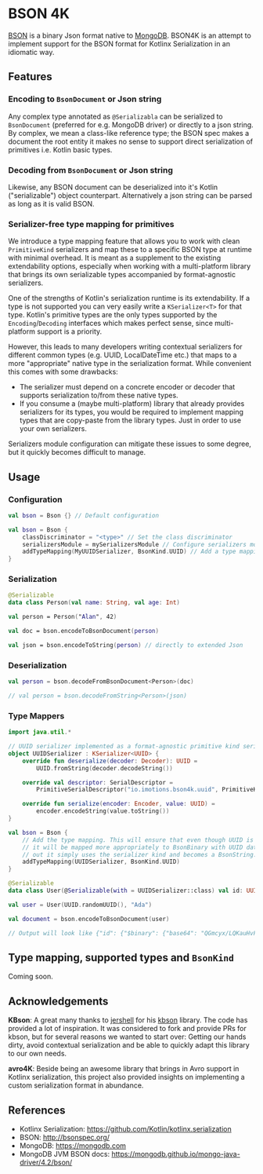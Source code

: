 # BSON 4K

[BSON](http://bsonspec.org/) is a binary Json format native to [MongoDB](https://mongodb.com). BSON4K is an attempt to
implement support for the BSON format for Kotlinx Serialization in an idiomatic way.

## Features

### Encoding to `BsonDocument` or Json string

Any complex type annotated as `@Serializabla` can be serialized to `BsonDocument` (preferred for e.g. MongoDB driver)
or directly to a json string. By complex, we mean a class-like reference type; the BSON spec makes a document the root
entity it makes no sense to support direct serialization of primitives i.e. Kotlin basic types.

### Decoding from `BsonDocument` or Json string

Likewise, any BSON document can be deserialized into it's Kotlin ("serializable") object counterpart. Alternatively a
json string can be parsed as long as it is valid BSON.

### Serializer-free type mapping for primitives

We introduce a type mapping feature that allows you to work with clean `PrimitiveKind` serializers and map these to a
specific BSON type at runtime with minimal overhead. It is meant as a supplement to the existing extendability options,
especially when working with a multi-platform library that brings its own serializable types accompanied by
format-agnostic serializers.

One of the strengths of Kotlin's serialization runtime is its extendability. If a type is not supported you can very
easily write a `KSerializer<T>` for that type. Kotlin's primitive types are the only types supported by the
`Encoding`/`Decoding` interfaces which makes perfect sense, since multi-platform support is a priority.

However, this leads to many developers writing contextual serializers for different common types
(e.g. UUID, LocalDateTime etc.) that maps to a more "appropriate" native type in the serialization format. While
convenient this comes with some drawbacks:

- The serializer must depend on a concrete encoder or decoder that supports serialization to/from these native types.
- If you consume a (maybe multi-platform) library that already provides serializers for its types, you would be required
  to implement mapping types that are copy-paste from the library types. Just in order to use your own serializers.

Serializers module configuration can mitigate these issues to some degree, but it quickly becomes difficult to manage.

## Usage

### Configuration

```kotlin
val bson = Bson {} // Default configuration

val bson = Bson {
    classDiscriminator = "<type>" // Set the class discriminator
    serializersModule = mySerializersModule // Configure serializers module 
    addTypeMapping(MyUUIDSerializer, BsonKind.UUID) // Add a type mapping. Can be called multiple times
}
```

### Serialization

```kotlin
@Serializable
data class Person(val name: String, val age: Int)

val person = Person("Alan", 42)

val doc = bson.encodeToBsonDocument(person)

val json = bson.encodeToString(person) // directly to extended Json
```

### Deserialization

```kotlin
val person = bson.decodeFromBsonDocument<Person>(doc)

// val person = bson.decodeFromString<Person>(json)
```

### Type Mappers

```kotlin
import java.util.*

// UUID serializer implemented as a format-agnostic primitive kind serializer (String) 
object UUIDSerializer : KSerializer<UUID> {
    override fun deserialize(decoder: Decoder): UUID =
        UUID.fromString(decoder.decodeString())

    override val descriptor: SerialDescriptor =
        PrimitiveSerialDescriptor("io.imotions.bson4k.uuid", PrimitiveKind.STRING)

    override fun serialize(encoder: Encoder, value: UUID) =
        encoder.encodeString(value.toString())
}

val bson = Bson {
    // Add the type mapping. This will ensure that even though UUID is to be encoded/decoded as String value,
    // it will be mapped more appropriately to BsonBinary with UUID data and standard representation. If left 
    // out it simply uses the serializer kind and becomes a BsonString.
    addTypeMapping(UUIDSerializer, BsonKind.UUID)
}

@Serializable
data class User(@Serializable(with = UUIDSerializer::class) val id: UUID, val name: String)

val user = User(UUID.randomUUID(), "Ada")

val document = bson.encodeToBsonDocument(user)

// Output will look like {"id": {"$binary": {"base64": "QGmcyx/LQKauHvFuGMcQDA==", "subType": "04"}}, "name": "Ada"}
```

## Type mapping, supported types and `BsonKind`

Coming soon.

## Acknowledgements

**KBson**: A great many thanks to [jershell](https://github.com/jershell) for
his [kbson](https://github.com/jershell/kbson)
library. The code has provided a lot of inspiration. It was considered to fork and provide PRs for kbson, but for
several reasons we wanted to start over: Getting our hands dirty, avoid contextual serialization and be able to quickly
adapt this library to our own needs.

**avro4K**: Beside being an awesome library that brings in Avro support in Kotlinx serialization, this project also
provided insights on implementing a custom serialization format in abundance.

## References

- Kotlinx Serialization: https://github.com/Kotlin/kotlinx.serialization
- BSON: http://bsonspec.org/
- MongoDB: https://mongodb.com
- MongoDB JVM BSON docs: https://mongodb.github.io/mongo-java-driver/4.2/bson/